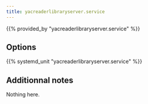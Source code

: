 ```yaml
---
title: yacreaderlibraryserver.service
---
```


{{% provided_by "yacreaderlibraryserver.service" %}}

## Options

{{% systemd_unit "yacreaderlibraryserver.service" %}}

## Additionnal notes

Nothing here.